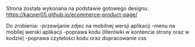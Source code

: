 Strona została wykonana na podstawie gotowego designu.
https://kacper05.github.io/ecommerce-product-page/

Do zrobienia:
  -przewijanie zdjec na mobilnej wersji aplikacji
  -menu na mobilej werski aplikacji
  -poprawa kodu (literówki w kontencie strony oraz w kodzie)
  -poprawa czytelości kodu oraz dopracowanie css
  
